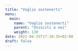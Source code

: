 ```yaml
---
title: "Voglio sostenerti"
menu:
  main:
    name: "Voglio sostenerti"
    parent: "Unisciti a noi"
    weight: 130
date: 2021-04-25T17:18:35+02:00
draft: false
---
```


